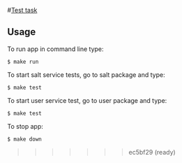 
#[Test task](https://gist.github.com/TwiceII/2c67567003a2b375589c4bf67d874db0)
## Usage
To run app in command line type:
```
$ make run
```
To start salt service tests, go to salt package and type:
```
$ make test 
```
To start user service test, go to user package and type:
```
$ make test 
```
To stop app:
```
$ make down
```
>>>>>>> ec5bf29 (ready)

